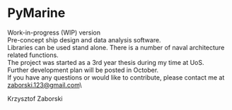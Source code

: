# PyMarine
Work-in-progress (WIP) version\
Pre-concept ship design and data analysis software.\
Libraries can be used stand alone. There is a number of naval architecture related functions.\
The project was started as a 3rd year thesis during my time at UoS.\
Further development plan will be posted in October.\
If you have any questions or would like to contribute, please contact me at zaborski.123@gmail.com\

Krzysztof Zaborski
